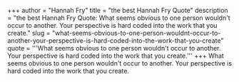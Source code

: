 +++
author = "Hannah Fry"
title = "the best Hannah Fry Quote"
description = "the best Hannah Fry Quote: What seems obvious to one person wouldn't occur to another. Your perspective is hard coded into the work that you create."
slug = "what-seems-obvious-to-one-person-wouldnt-occur-to-another-your-perspective-is-hard-coded-into-the-work-that-you-create"
quote = '''What seems obvious to one person wouldn't occur to another. Your perspective is hard coded into the work that you create.'''
+++
What seems obvious to one person wouldn't occur to another. Your perspective is hard coded into the work that you create.
